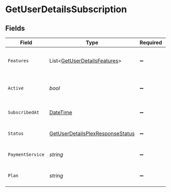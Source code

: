 # GetUserDetailsSubscription


## Fields

| Field                                                                                         | Type                                                                                          | Required                                                                                      | Description                                                                                   | Example                                                                                       |
| --------------------------------------------------------------------------------------------- | --------------------------------------------------------------------------------------------- | --------------------------------------------------------------------------------------------- | --------------------------------------------------------------------------------------------- | --------------------------------------------------------------------------------------------- |
| `Features`                                                                                    | List<[GetUserDetailsFeatures](../../Models/Requests/GetUserDetailsFeatures.md)>               | :heavy_minus_sign:                                                                            | List of features allowed on your Plex Pass subscription                                       |                                                                                               |
| `Active`                                                                                      | *bool*                                                                                        | :heavy_minus_sign:                                                                            | If the account's Plex Pass subscription is active                                             | true                                                                                          |
| `SubscribedAt`                                                                                | [DateTime](https://learn.microsoft.com/en-us/dotnet/api/system.datetime?view=net-5.0)         | :heavy_minus_sign:                                                                            | Date the account subscribed to Plex Pass                                                      | 2021-04-12T18:21:12Z                                                                          |
| `Status`                                                                                      | [GetUserDetailsPlexResponseStatus](../../Models/Requests/GetUserDetailsPlexResponseStatus.md) | :heavy_minus_sign:                                                                            | String representation of subscriptionActive                                                   | Inactive                                                                                      |
| `PaymentService`                                                                              | *string*                                                                                      | :heavy_minus_sign:                                                                            | Payment service used for your Plex Pass subscription                                          |                                                                                               |
| `Plan`                                                                                        | *string*                                                                                      | :heavy_minus_sign:                                                                            | Name of Plex Pass subscription plan                                                           |                                                                                               |